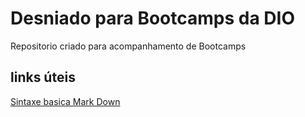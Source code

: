 # Desniado para Bootcamps da DIO
Repositorio criado para acompanhamento de Bootcamps

## links úteis

[Sintaxe basica Mark Down](https://www.markdownguide.org/getting-started/)
